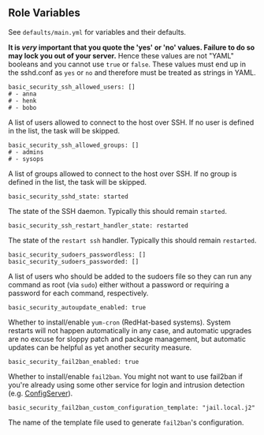 ## Role Variables

See `defaults/main.yml` for variables and their defaults.

**It is _very_ important that you quote the 'yes' or 'no' values. Failure to do so may lock you out of your server.**
Hence these values are not "YAML" booleans and you cannot use `true` or `false`.
These values must end up in the sshd.conf as `yes` or `no` and therefore must be treated as strings in YAML.

    basic_security_ssh_allowed_users: []
    # - anna
    # - henk
    # - bobo

A list of users allowed to connect to the host over SSH.  If no user is defined in the list, the task will be skipped.

    basic_security_ssh_allowed_groups: []
    # - admins
    # - sysops

A list of groups allowed to connect to the host over SSH.  If no group is defined in the list, the task will be skipped.

    basic_security_sshd_state: started

The state of the SSH daemon. Typically this should remain `started`.

    basic_security_ssh_restart_handler_state: restarted

The state of the `restart ssh` handler. Typically this should remain `restarted`.

    basic_security_sudoers_passwordless: []
    basic_security_sudoers_passworded: []

A list of users who should be added to the sudoers file so they can run any command as root (via `sudo`) either without a password or requiring a password for each command, respectively.

    basic_security_autoupdate_enabled: true

Whether to install/enable `yum-cron` (RedHat-based systems).
System restarts will not happen automatically in any case, and automatic upgrades are no excuse for sloppy patch and package management, but automatic updates can be helpful as yet another security measure.

    basic_security_fail2ban_enabled: true

Whether to install/enable `fail2ban`. You might not want to use fail2ban if you're already using some other service for login and intrusion detection (e.g. [ConfigServer](http://configserver.com/cp/csf.html)).

    basic_security_fail2ban_custom_configuration_template: "jail.local.j2"

The name of the template file used to generate `fail2ban`'s configuration.